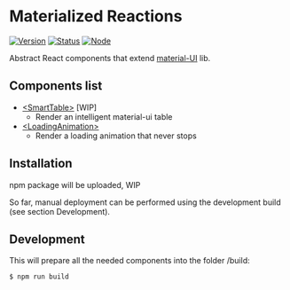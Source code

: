 # Materialized Reactions

[![Version](https://img.shields.io/badge/version-0.1.0-blue.svg)]()
[![Status](https://img.shields.io/badge/status-dev-yellow.svg)]()
[![Node](https://img.shields.io/badge/npm-3.10.3-blue.svg)]()

Abstract React components that extend [material-UI](/callemall/material-ui) lib.

## Components list

- [\<SmartTable>](/examples/SmartTable) [WIP]
  - Render an intelligent material-ui table
- [\<LoadingAnimation>](/examples/LoadingAnimation)
  - Render a loading animation that never stops

## Installation

npm package will be uploaded, WIP

So far, manual deployment can be performed using the development build (see section Development).

## Development 

This will prepare all the needed components into the folder /build:
```
$ npm run build
```
